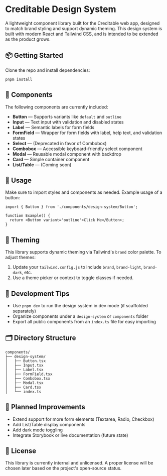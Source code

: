 # Creditable Design System

A lightweight component library built for the Creditable web app, designed to match brand styling and support dynamic theming. This design system is built with modern React and Tailwind CSS, and is intended to be extended as the product grows.

## 📦 Getting Started

Clone the repo and install dependencies:

`pnpm install`

## 🧱 Components

The following components are currently included:

- **Button** — Supports variants like `default` and `outline`
- **Input** — Text input with validation and disabled states
- **Label** — Semantic labels for form fields
- **FormField** — Wrapper for form fields with label, help text, and validation states
- **Select** — (Deprecated in favor of Combobox)
- **Combobox** — Accessible keyboard-friendly select component
- **Modal** — Reusable modal component with backdrop
- **Card** — Simple container component
- **List/Table** — (Coming soon)

## 🧪 Usage

Make sure to import styles and components as needed. Example usage of a button:

`import { Button } from './components/design-system/Button';`

```tsx
function Example() {
  return <Button variant='outline'>Click Me</Button>;
}
```

## 🎨 Theming

This library supports dynamic theming via Tailwind's `brand` color palette. To adjust themes:

1. Update your `tailwind.config.js` to include `brand`, `brand-light`, `brand-dark`, etc.
2. Use a theme picker or context to toggle classes if needed.

## 🧼 Development Tips

- Use `pnpm dev` to run the design system in dev mode (if scaffolded separately)
- Organize components under a `design-system` or `components` folder
- Export all public components from an `index.ts` file for easy importing

## 🗂️ Directory Structure

```
components/
├── design-system/
│   ├── Button.tsx
│   ├── Input.tsx
│   ├── Label.tsx
│   ├── FormField.tsx
│   ├── Combobox.tsx
│   ├── Modal.tsx
│   ├── Card.tsx
│   └── index.ts
```

## 🔧 Planned Improvements

- Extend support for more form elements (Textarea, Radio, Checkbox)
- Add List/Table display components
- Add dark mode toggling
- Integrate Storybook or live documentation (future state)

## 📄 License

This library is currently internal and unlicensed. A proper license will be chosen later based on the project's open-source status.
